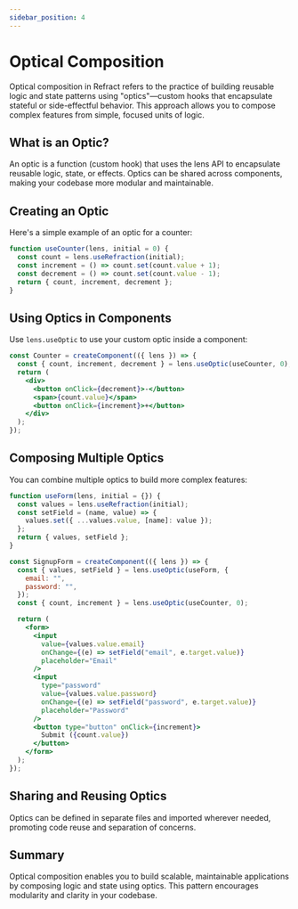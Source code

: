 ```yaml
---
sidebar_position: 4
---
```


# Optical Composition

Optical composition in Refract refers to the practice of building reusable logic and state patterns using "optics"—custom hooks that encapsulate stateful or side-effectful behavior. This approach allows you to compose complex features from simple, focused units of logic.

## What is an Optic?

An optic is a function (custom hook) that uses the lens API to encapsulate reusable logic, state, or effects. Optics can be shared across components, making your codebase more modular and maintainable.

## Creating an Optic

Here's a simple example of an optic for a counter:

```jsx
function useCounter(lens, initial = 0) {
  const count = lens.useRefraction(initial);
  const increment = () => count.set(count.value + 1);
  const decrement = () => count.set(count.value - 1);
  return { count, increment, decrement };
}
```

## Using Optics in Components

Use `lens.useOptic` to use your custom optic inside a component:

```jsx
const Counter = createComponent(({ lens }) => {
  const { count, increment, decrement } = lens.useOptic(useCounter, 0);
  return (
    <div>
      <button onClick={decrement}>-</button>
      <span>{count.value}</span>
      <button onClick={increment}>+</button>
    </div>
  );
});
```

## Composing Multiple Optics

You can combine multiple optics to build more complex features:

```jsx
function useForm(lens, initial = {}) {
  const values = lens.useRefraction(initial);
  const setField = (name, value) => {
    values.set({ ...values.value, [name]: value });
  };
  return { values, setField };
}

const SignupForm = createComponent(({ lens }) => {
  const { values, setField } = lens.useOptic(useForm, {
    email: "",
    password: "",
  });
  const { count, increment } = lens.useOptic(useCounter, 0);

  return (
    <form>
      <input
        value={values.value.email}
        onChange={(e) => setField("email", e.target.value)}
        placeholder="Email"
      />
      <input
        type="password"
        value={values.value.password}
        onChange={(e) => setField("password", e.target.value)}
        placeholder="Password"
      />
      <button type="button" onClick={increment}>
        Submit ({count.value})
      </button>
    </form>
  );
});
```

## Sharing and Reusing Optics

Optics can be defined in separate files and imported wherever needed, promoting code reuse and separation of concerns.

## Summary

Optical composition enables you to build scalable, maintainable applications by composing logic and state using optics. This pattern encourages modularity and clarity in your codebase.
